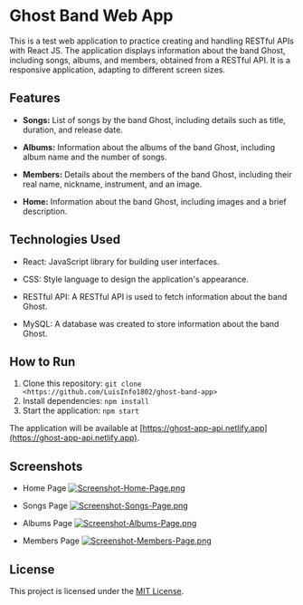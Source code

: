 # Ghost Band Web App

This is a test web application to practice creating and handling RESTful APIs with React JS. The application displays information about the band Ghost, including songs, albums, and members, obtained from a RESTful API. It is a responsive application, adapting to different screen sizes.

## Features

- **Songs:** List of songs by the band Ghost, including details such as title, duration, and release date.

- **Albums:** Information about the albums of the band Ghost, including album name and the number of songs.

- **Members:** Details about the members of the band Ghost, including their real name, nickname, instrument, and an image.

- **Home:** Information about the band Ghost, including images and a brief description.

## Technologies Used

- React: JavaScript library for building user interfaces.

- CSS: Style language to design the application's appearance.

- RESTful API: A RESTful API is used to fetch information about the band Ghost.

- MySQL: A database was created to store information about the band Ghost.

## How to Run

1. Clone this repository: `git clone <https://github.com/LuisInfo1802/ghost-band-app>`
2. Install dependencies: `npm install`
3. Start the application: `npm start`

The application will be available at [https://ghost-app-api.netlify.app](https://ghost-app-api.netlify.app).

## Screenshots
- Home Page
[![Screenshot-Home-Page.png](https://i.postimg.cc/j5Mt6RXn/imagen-2023-10-04-171156852.png)](https://postimg.cc/cgtp0yPd)

- Songs Page
[![Screenshot-Songs-Page.png](https://i.postimg.cc/RVk9Lscd/imagen-2023-10-04-171228674.png)](https://postimg.cc/Ln3rHVQg)

- Albums Page
[![Screenshot-Albums-Page.png](https://i.postimg.cc/QCZwWwLK/imagen-2023-10-04-171737527.png)](https://postimg.cc/ft5BGHRM)

- Members Page
[![Screenshot-Members-Page.png](https://i.postimg.cc/fWY6hzXc/imagen-2023-10-04-171820981.png)](https://postimg.cc/Jt4TNWp0)

## License

This project is licensed under the [MIT License](LICENSE).
